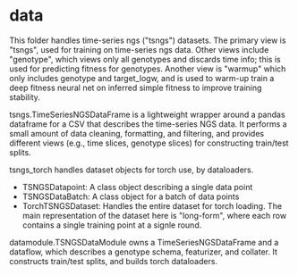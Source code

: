 # data

This folder handles time-series ngs ("tsngs") datasets. The primary view
is "tsngs", used for training on time-series ngs data. Other views include
"genotype", which views only all genotypes and discards time info; this is
used for predicting fitness for genotypes. Another view is "warmup" which
only includes genotype and target_logw, and is used to warm-up train a 
deep fitness neural net on inferred simple fitness to improve training
stability.

tsngs.TimeSeriesNGSDataFrame is a lightweight wrapper around a pandas 
dataframe for a CSV that describes the time-series NGS data. It performs
a small amount of data cleaning, formatting, and filtering, and provides
different views (e.g., time slices, genotype slices) for constructing
train/test splits.

tsngs_torch handles dataset objects for torch use, by dataloaders.
- TSNGSDatapoint: A class object describing a single data point
- TSNGSDataBatch: A class object for a batch of data points
- TorchTSNGSDataset: Handles the entire dataset for torch loading. The main
representation of the dataset here is "long-form", where each row contains
a single training point at a signle round.

datamodule.TSNGSDataModule owns a TimeSeriesNGSDataFrame and a dataflow,
which describes a genotype schema, featurizer, and collater. 
It constructs train/test splits, and builds torch dataloaders. 

